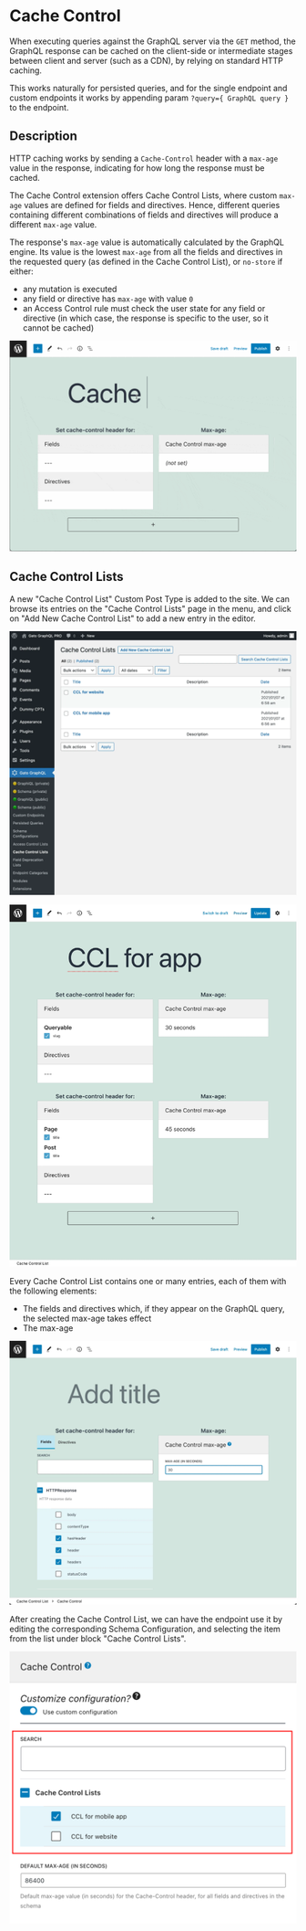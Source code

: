 # Cache Control

When executing queries against the GraphQL server via the `GET` method, the GraphQL response can be cached on the client-side or intermediate stages between client and server (such as a CDN), by relying on standard HTTP caching.

This works naturally for persisted queries, and for the single endpoint and custom endpoints it works by appending param `?query={ GraphQL query }` to the endpoint.

## Description

HTTP caching works by sending a `Cache-Control` header with a `max-age` value in the response, indicating for how long the response must be cached.

The Cache Control extension offers Cache Control Lists, where custom `max-age` values are defined for fields and directives. Hence, different queries containing different combinations of fields and directives will produce a different `max-age` value.

The response's `max-age` value is automatically calculated by the GraphQL engine. Its value is the lowest `max-age` from all the fields and directives in the requested query (as defined in the Cache Control List), or `no-store` if either:

- any mutation is executed
- any field or directive has `max-age` with value `0`
- an Access Control rule must check the user state for any field or directive (in which case, the response is specific to the user, so it cannot be cached)

<div class="img-width-1024" markdown=1>

![Defining a cache control policy](../../images/cache-control.gif "Defining a cache control policy")

</div>

## Cache Control Lists

A new "Cache Control List" Custom Post Type is added to the site. We can browse its entries on the "Cache Control Lists" page in the menu, and click on "Add New Cache Control List" to add a new entry in the editor.

<div class="img-width-1024" markdown=1>

![Cache Control Lists](../../images/cache-control-lists.webp "Cache Control Lists")

</div>

<div class="img-width-1024" markdown=1>

![Cache Control List editor](../../images/cache-control-list.webp "Cache Control List editor")

Every Cache Control List contains one or many entries, each of them with the following elements:

</div>

- The fields and directives which, if they appear on the GraphQL query, the selected max-age takes effect
- The max-age

<div class="img-width-1024" markdown=1>

![Cache Control entry](../../images/cache-control-entry.webp "Cache Control entry")

</div>

After creating the Cache Control List, we can have the endpoint use it by editing the corresponding Schema Configuration, and selecting the item from the list under block "Cache Control Lists".

<div class="img-width-640" markdown=1>

![Selecting a Cache Control List in the Schema Configuration](../../images/schema-config-cache-control-lists.png "Selecting a Cache Control List in the Schema Configuration")

</div>

